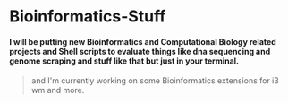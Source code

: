 # Bioinformatics-Stuff
#### I will be putting new Bioinformatics and Computational Biology related projects and Shell scripts to evaluate things like dna sequencing and genome scraping and stuff like that but just in your terminal.

> and I'm currently working on some Bioinformatics extensions for i3 wm and more.
